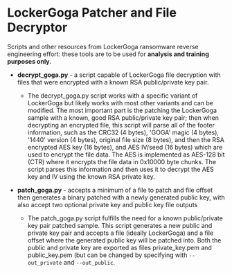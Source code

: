 
# LockerGoga Patcher and File Decryptor
  
Scripts and other resources from LockerGoga ransomware reverse engineering effort: these tools are to be used for **analysis and training purposes only**.
  

 - **decrypt_goga.py** - a script capable of LockerGoga file decryption with files that were encrypted with a known RSA public/private key
   pair.
   - The decrypt_goga.py script works with a specific variant of LockerGoga but likely works with most other variants and can be modified. The most important part is the patching the LockerGoga sample with a known, good RSA public/private key pair; then when decrypting an encrypted file, this script will parse all of the footer information, such as the CRC32 (4 bytes), 'GOGA' magic (4 bytes), '1440' version (4 bytes), original file size (8 bytes), and then the RSA encrypted AES key (16 bytes), and AES IV/seed (16 bytes) which are used to encrypt the file data. The AES is implemented as AES-128 bit (CTR) where it encrypts the file data in 0x10000 byte chunks. The script parses this information and then uses it to decrypt the AES key and IV using the known RSA private key. 

- **patch_goga.py** - accepts a minimum of a file to patch and file offset then generates a binary patched with a newly generated public key, with also accept two optional private key and public key file outputs
	- The patch_goga.py script fulfills the need for a known public/private key pair patched sample. This script generates a new public and private key pair and accepts a file (ideally LockerGoga) and a file offset where the generated public key will be patched into. Both the public and private key are exported as files private_key.pem and public_key.pem (but can be changed by specifying with `--out_private` and `--out_public`.
